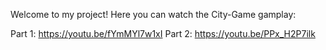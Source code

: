 Welcome to my project!
Here you can watch the City-Game gamplay:

Part 1: https://youtu.be/fYmMYl7w1xI
Part 2: https://youtu.be/PPx_H2P7ilk


